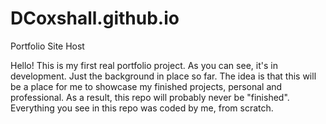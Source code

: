 # DCoxshall.github.io
Portfolio Site Host

Hello! This is my first real portfolio project. As you can see, it's in development. Just the background in place so far. The idea is that this will be a place for me to showcase my finished projects, personal and professional. As a result, this repo will probably never be "finished". 
Everything you see in this repo was coded by me, from scratch. 
